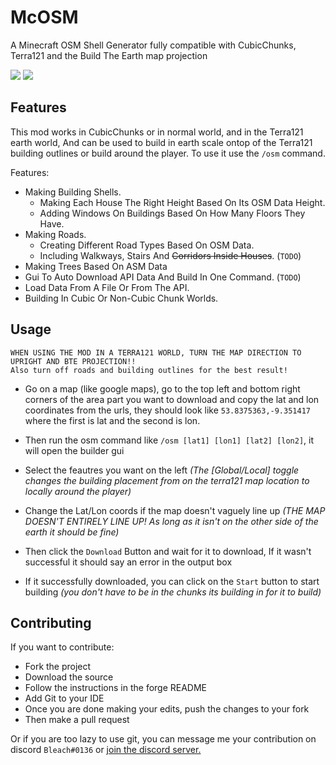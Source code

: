 # McOSM
A Minecraft OSM Shell Generator fully compatible with CubicChunks, Terra121 and the Build The Earth map projection

![](https://i.imgur.com/rreILw9.png)
![](https://i.imgur.com/GvREQrZ.jpg)

## Features

This mod works in CubicChunks or in normal world, and in the Terra121 earth world, And can be used to build in earth scale ontop of the Terra121 building outlines or build around the player. To use it use the ```/osm``` command.

Features:
* Making Building Shells.
    * Making Each House The Right Height Based On Its OSM Data Height.
    * Adding Windows On Buildings Based On How Many Floors They Have.
* Making Roads.
    * Creating Different Road Types Based On OSM Data.
    * Including Walkways, Stairs And ~~Corridors Inside Houses~~. (```TODO```)
* Making Trees Based On ASM Data
* Gui To Auto Download API Data And Build In One Command. (```TODO```)
* Load Data From A File Or From The API.
* Building In Cubic Or Non-Cubic Chunk Worlds.

## Usage

```
WHEN USING THE MOD IN A TERRA121 WORLD, TURN THE MAP DIRECTION TO UPRIGHT AND BTE PROJECTION!!
Also turn off roads and building outlines for the best result!
```


* Go on a map (like google maps), go to the top left and bottom right corners of the area part you want to download and copy the lat and lon coordinates from the urls, they should look like ```53.8375363,-9.351417``` where the first is lat and the second is lon.

* Then run the osm command like ```/osm [lat1] [lon1] [lat2] [lon2]```, it will open the builder gui

* Select the feautres you want on the left *(The [Global/Local] toggle changes the building placement from on the terra121 map location to locally around the player)*

* Change the Lat/Lon coords if the map doesn't vaguely line up *(THE MAP DOESN'T ENTIRELY LINE UP! As long as it isn't on the other side of the earth it should be fine)*

* Then click the ```Download``` Button and wait for it to download, If it wasn't successful it should say an error in the output box

* If it successfully downloaded, you can click on the ```Start``` button to start building *(you don't have to be in the chunks its building in for it to build)*

## Contributing

If you want to contribute:
* Fork the project
* Download the source
* Follow the instructions in the forge README
* Add Git to your IDE
* Once you are done making your edits, push the changes to your fork
* Then make a pull request

Or if you are too lazy to use git, you can message me your contribution on discord ```Bleach#0136``` or [join the discord server.](https://discord.gg/xPuZy3j)
